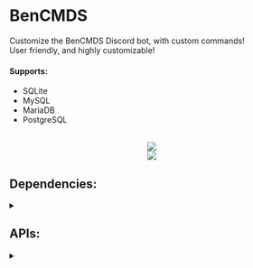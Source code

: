 # BenCMDS
Customize the BenCMDS Discord bot, with custom commands!
<br>
User friendly, and highly customizable!
#### Supports:
- SQLite
- MySQL
- MariaDB
- PostgreSQL
<br>
<center>
<img src="https://github.com/BXn4/BenCMDS/assets/78733248/65ebb351-fd6e-44ca-9698-7695e9f23a67"/>
<br> 
<img src="https://github.com/BXn4/BenCMDS/assets/78733248/e1a61a0f-764e-4900-99f3-7aff014d38d0"/> 
</center>

## Dependencies:
<details>
<summary></summary>

- [JDA](https://github.com/discord-jda/JDA)
- [SnakeYAMLl](https://mvnrepository.com/artifact/org.yaml/snakeyaml)
- [SQlite JDBC](https://mvnrepository.com/artifact/org.xerial/sqlite-jdbc)
- [Mysql Connector Java](https://mvnrepository.com/artifact/mysql/mysql-connector-java)
- [MariaDB Java Client](https://mvnrepository.com/artifact/org.mariadb.jdbc/mariadb-java-client)
- [PostgreSQL JDBC Driver](https://mvnrepository.com/artifact/org.postgresql/postgresql)
- [JSON In Java](https://mvnrepository.com/artifact/org.json/json)
- [Jackson Core](https://mvnrepository.com/artifact/com.fasterxml.jackson.core/jackson-core)
- [Jackson Annotations](https://mvnrepository.com/artifact/com.fasterxml.jackson.core/jackson-annotations)
- [Jackson Databind](https://mvnrepository.com/artifact/com.fasterxml.jackson.core/jackson-databind)
- [Jwiki](https://github.com/viralvaghela/Jwiki)
- [JTattoo](http://www.jtattoo.net)

</details>

## APIs:
<details>
<summary></summary>
- [Wikipedia API](https://en.wikipedia.org/w/api.php)
- [Geocoding API](https://open-meteo.com/en/docs/geocoding-api)
- [Weather Forecast API](https://open-meteo.com/en/docs)

</details>

